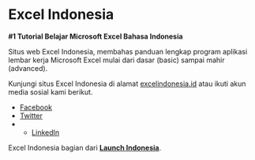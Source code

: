 # Excel Indonesia

**#1 Tutorial Belajar Microsoft Excel Bahasa Indonesia**

Situs web Excel Indonesia, membahas panduan lengkap program aplikasi lembar kerja Microsoft Excel mulai dari dasar (basic) sampai mahir (advanced).

Kunjungi situs Excel Indonesia di alamat [excelindonesia.id](https://excelindonesia.id) atau ikuti akun media sosial kami berikut.

- [Facebook](https://www.facebook.com/excelidn)
- [Twitter](https://twitter.com/excelidn)
- - [LinkedIn](https://www.linkedin.com/company/excelidn)

Excel Indonesia bagian dari [**Launch Indonesia**](https://www.youtube.com/c/launchid).
